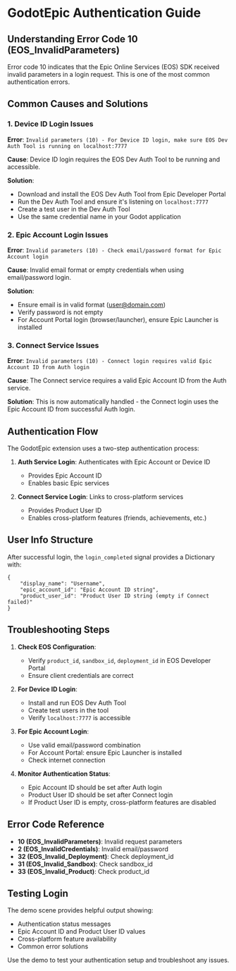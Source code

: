 # GodotEpic Authentication Guide

## Understanding Error Code 10 (EOS_InvalidParameters)

Error code 10 indicates that the Epic Online Services (EOS) SDK received invalid parameters in a login request. This is one of the most common authentication errors.

## Common Causes and Solutions

### 1. Device ID Login Issues
**Error**: `Invalid parameters (10) - For Device ID login, make sure EOS Dev Auth Tool is running on localhost:7777`

**Cause**: Device ID login requires the EOS Dev Auth Tool to be running and accessible.

**Solution**:
- Download and install the EOS Dev Auth Tool from Epic Developer Portal
- Run the Dev Auth Tool and ensure it's listening on `localhost:7777`
- Create a test user in the Dev Auth Tool
- Use the same credential name in your Godot application

### 2. Epic Account Login Issues
**Error**: `Invalid parameters (10) - Check email/password format for Epic Account login`

**Cause**: Invalid email format or empty credentials when using email/password login.

**Solution**:
- Ensure email is in valid format (user@domain.com)
- Verify password is not empty
- For Account Portal login (browser/launcher), ensure Epic Launcher is installed

### 3. Connect Service Issues
**Error**: `Invalid parameters (10) - Connect login requires valid Epic Account ID from Auth login`

**Cause**: The Connect service requires a valid Epic Account ID from the Auth service.

**Solution**: This is now automatically handled - the Connect login uses the Epic Account ID from successful Auth login.

## Authentication Flow

The GodotEpic extension uses a two-step authentication process:

1. **Auth Service Login**: Authenticates with Epic Account or Device ID
   - Provides Epic Account ID
   - Enables basic Epic services

2. **Connect Service Login**: Links to cross-platform services
   - Provides Product User ID
   - Enables cross-platform features (friends, achievements, etc.)

## User Info Structure

After successful login, the `login_completed` signal provides a Dictionary with:

```gdscript
{
    "display_name": "Username",
    "epic_account_id": "Epic Account ID string",
    "product_user_id": "Product User ID string (empty if Connect failed)"
}
```

## Troubleshooting Steps

1. **Check EOS Configuration**:
   - Verify `product_id`, `sandbox_id`, `deployment_id` in EOS Developer Portal
   - Ensure client credentials are correct

2. **For Device ID Login**:
   - Install and run EOS Dev Auth Tool
   - Create test users in the tool
   - Verify `localhost:7777` is accessible

3. **For Epic Account Login**:
   - Use valid email/password combination
   - For Account Portal: ensure Epic Launcher is installed
   - Check internet connection

4. **Monitor Authentication Status**:
   - Epic Account ID should be set after Auth login
   - Product User ID should be set after Connect login
   - If Product User ID is empty, cross-platform features are disabled

## Error Code Reference

- **10 (EOS_InvalidParameters)**: Invalid request parameters
- **2 (EOS_InvalidCredentials)**: Invalid email/password
- **32 (EOS_Invalid_Deployment)**: Check deployment_id
- **31 (EOS_Invalid_Sandbox)**: Check sandbox_id
- **33 (EOS_Invalid_Product)**: Check product_id

## Testing Login

The demo scene provides helpful output showing:
- Authentication status messages
- Epic Account ID and Product User ID values
- Cross-platform feature availability
- Common error solutions

Use the demo to test your authentication setup and troubleshoot any issues.